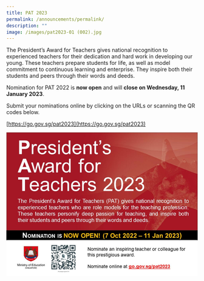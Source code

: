 ```yaml
---
title: PAT 2023
permalink: /announcements/permalink/
description: ""
image: /images/pat2023-01 (002).jpg
---
```

The President’s Award for Teachers gives national recognition to experienced teachers for their dedication and hard work in developing our young. These teachers prepare students for life, as well as model commitment to continuous learning and enterprise. They inspire both their students and peers through their words and deeds.

Nomination for PAT 2022 is **now open** and will **close on Wednesday, 11 January 2023**.  

Submit your nominations online by clicking on the URLs or scanning the QR codes below.

[https://go.gov.sg/pat2023](https://go.gov.sg/pat2023)

![](/images/pat2023-01%20(002).jpg)
